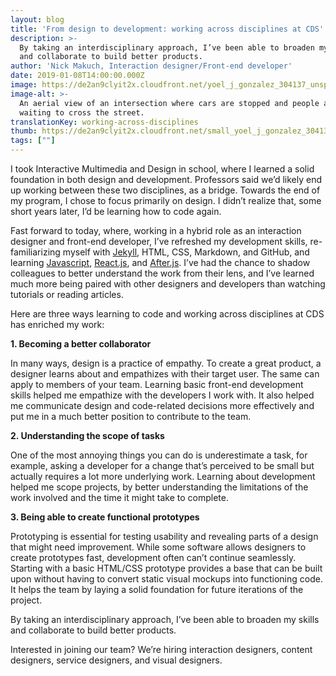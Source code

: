 ```yaml
---
layout: blog
title: 'From design to development: working across disciplines at CDS'
description: >-
  By taking an interdisciplinary approach, I’ve been able to broaden my skills
  and collaborate to build better products.
author: 'Nick Makuch, Interaction designer/Front-end developer'
date: 2019-01-08T14:00:00.000Z
image: https://de2an9clyit2x.cloudfront.net/yoel_j_gonzalez_304137_unsplash_64d7101ca1.jpeg
image-alt: >-
  An aerial view of an intersection where cars are stopped and people are
  waiting to cross the street.
translationKey: working-across-disciplines
thumb: https://de2an9clyit2x.cloudfront.net/small_yoel_j_gonzalez_304137_unsplash_64d7101ca1.jpeg
tags: [""]
---
```

I took Interactive Multimedia and Design in school, where I learned a solid foundation in both design and development. Professors said we’d likely end up working between these two disciplines, as a bridge. Towards the end of my program, I chose to focus primarily on design. I didn’t realize that, some short years later, I’d be learning how to code again.

Fast forward to today, where, working in a hybrid role as an interaction designer and front-end developer, I’ve refreshed my development skills, re-familiarizing myself with [Jekyll](https://jekyllrb.com/), HTML, CSS, Markdown, and GitHub, and learning [Javascript](https://www.javascript.com/), [React.js](https://reactjs.org/), and [After.js](https://github.com/jaredpalmer/after.js/blob/master/README.md). I’ve had the chance to shadow colleagues to better understand the work from their lens, and I’ve learned much more being paired with other designers and developers than watching tutorials or reading articles.

Here are three ways learning to code and working across disciplines at CDS has enriched my work:

**1. Becoming a better collaborator**

In many ways, design is a practice of empathy. To create a great product, a designer learns about and empathizes with their target user. The same can apply to members of your team. Learning basic front-end development skills helped me empathize with the developers I work with. It also helped me communicate design and code-related decisions more effectively and put me in a much better position to contribute to the team.

**2. Understanding the scope of tasks**

One of the most annoying things you can do is underestimate a task, for example, asking a developer for a change that’s perceived to be small but actually requires a lot more underlying work. Learning about development helped me scope projects, by better understanding the limitations of the work involved and the time it might take to complete.

**3. Being able to create functional prototypes**

Prototyping is essential for testing usability and revealing parts of a design that might need improvement. While some software allows designers to create prototypes fast, development often can’t continue seamlessly. Starting with a basic HTML/CSS prototype provides a base that can be built upon without having to convert static visual mockups into functioning code. It helps the team by laying a solid foundation for future iterations of the project.

By taking an interdisciplinary approach, I’ve been able to broaden my skills and collaborate to build better products.

Interested in joining our team? We’re hiring interaction designers, content designers, service designers, and visual designers.

